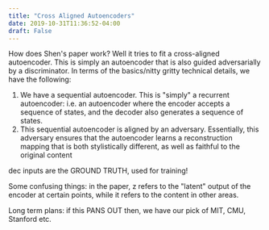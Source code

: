 ```yaml
---
title: "Cross Aligned Autoencoders"
date: 2019-10-31T11:36:52-04:00
draft: False
---
```


How does Shen's paper work? Well it tries to fit a cross-aligned autoencoder. This is simply an autoencoder that is also guided adversarially by a discriminator. In terms of the basics/nitty gritty technical details, we have the following:

1. We have a sequential autoencoder. This is "simply" a recurrent autoencoder: i.e. an autoencoder where the encoder accepts a sequence of states, and the decoder also generates a sequence of states. 
2.  This sequential autoencoder is aligned by an adversary. Essentially, this adversary ensures that the autoencoder learns a reconstruction mapping that is both stylistically different, as well as faithful to the original content 

dec inputs are the GROUND TRUTH, used for training! 

Some confusing things: in the paper, z refers to the "latent" output of the encoder at certain points, while it refers to the content in other areas. 

Long term plans: if this PANS OUT then, we have our pick of MIT, CMU, Stanford etc.





